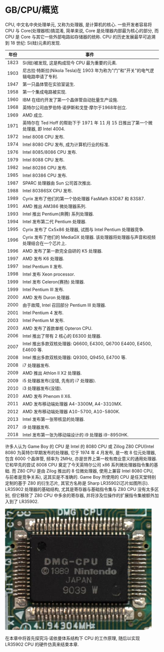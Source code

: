 # GB/CPU/概览

CPU, 中文名中央处理单元, 又称为处理器, 是计算机的核心. 一些开发者容易将 CPU 与 Core(处理器核)搞混淆, 简单来说, Core 是处理器内部最为核心的部分, 而 CPU 是 Core 与其它一些外部电路如存储器的统称. CPU 的历史发展最早可追溯到 18 世纪: Si(硅)元素的发现.

年份 |                                        事件
---- | -----------------------------------------------------------------------------------
1823 | Si(硅)被发现, 这是构成现今 CPU 最为重要的元素.
1903 | 尼古拉·特斯拉(Nikola Tesla)在 1903 年为称为"门"和"开关"的电气逻辑电路申请了专利.
1947 | 第一只晶体管在实验室诞生.
1958 | 第一个集成电路被实现.
1960 | IBM 在纽约开发了第一个晶体管自动批量生产设施.
1968 | 英特尔公司由罗伯特·诺伊斯和戈登·摩尔于1968年创立.
1969 | AMD 成立.
1971 | 英特尔在 Ted Hoff 的帮助下于 1971 年 11 月 15 日推出了第一个微处理器, 即 Intel 4004.
1972 | Intel 8008 CPU 发布.
1974 | Intel 8080 CPU 发布, 成为计算机行业的标准.
1976 | Intel 8085/8086 CPU 发布.
1979 | Intel 8088 CPU 发布.
1982 | Intel 80286 CPU 发布.
1985 | Intel 80386 CPU 发布.
1987 | SPARC 处理器由 Sun 公司首次推出.
1988 | Intel 80386SX CPU 发布.
1989 | Cyrix 发布了他们的第一个协处理器 FasMath 83D87 和 83S87.
1991 | AMD 推出 AM386 微处理器系列.
1993 | Intel 推出 Pentium(奔腾) 系列处理器.
1994 | Intel 发布第二代 Pentium 处理器.
1995 | Cyrix 发布了 Cx5x86 处理器, 试图与 Intel Pentium 处理器竞争.
1996 | Cyrix 发布了他们的 MediaGX 处理器. 该处理器将处理器与声音和视频处理结合在一个芯片上.
1996 | AMD 发布了第一款完全自研的 K5 处理器.
1997 | AMD 发布 K6 处理器.
1997 | Intel Pentium II 发布.
1998 | Intel 发布 Xeon processor.
1999 | Intel 发布 Celeron(赛扬) 处理器.
1999 | Intel Pentium III 发布.
2000 | AMD 发布 Duron 处理器.
2000 | 由于故障, Intel 召回部分 Pentium III 处理器.
2001 | Intel Pentium 4 发布.
2003 | Intel Pentium M 发布.
2003 | AMD 发布了首款单核 Opteron CPU.
2006 | Intel 推出了带有 2 核心的 E6300 处理器.
2007 | Intel 推出多款双核处理器: Q6600, E4300, Q6700 E4400, E4500, E4600 等.
2008 | Intel 推出多款双核处理器: Q9300, Q9450, E4700 等.
2008 | i7 处理器发布.
2009 | AMD 推出 Athlon II X2 处理器.
2009 | i5 处理器发布(没错, 先有的 i7 处理器).
2010 | i3 处理器发布(没错).
2010 | AMD 发布 Phenom II X6.
2011 | AMD 发布移动端处理器 A4-3300M, A4-3310MX.
2012 | AMD 发布移动端处理器 A10-5700, A10-5800K.
2013 | Intel 发布第一张带核显的处理器.
2017 | i9 处理器发布.
2018 | Intel 发布第一张为移动端设计的 i9 处理器 i9-8950HK.

许多人认为 Game Boy 的 CPU 是 Intel 的 8080 CPU 或 Zillog Z80 CPU(Intel 8080 为英特尔早期发布的处理器, 它于 1974 年 4 月发布, 是一枚 8 位元处理器, 包含 6000 个晶体管, 频率为 2MHz, 亦是世界上第一枚有商业意义的通用处理器. 它和早先的尝试 8008 CPU 奠定了今天英特尔公司 x86 系列微处理器指令集的基础. 而 Z80 CPU 是由 Zilog 推出的 8 位微处理器, 使用上兼容 Intel 8080 CPU, 与前者是竞争关系), 这其实是不准确的. Game Boy 所使用的 CPU 是任天堂特别定制的基于 Z80 的衍生芯片, 其官方名称是 Sharp LR35902(芯片如图所示). LR35902 处理器的基础结构, 尤其是寄存器与基础指令集与 Z80 CPU 没有太多区别, 但它移除了 Z80 CPU 中多余的寄存器, 并将涉及位操作的扩展指令集被额外加入到了 LR35902.

![img](../../../img/gameboy/cpu/overview/lr35902.jpg)

在本章中将首先探究冯·诺依曼体系结构下 CPU 的工作原理, 随后以实现 LR35902 CPU 的硬件仿真来结束本章.
